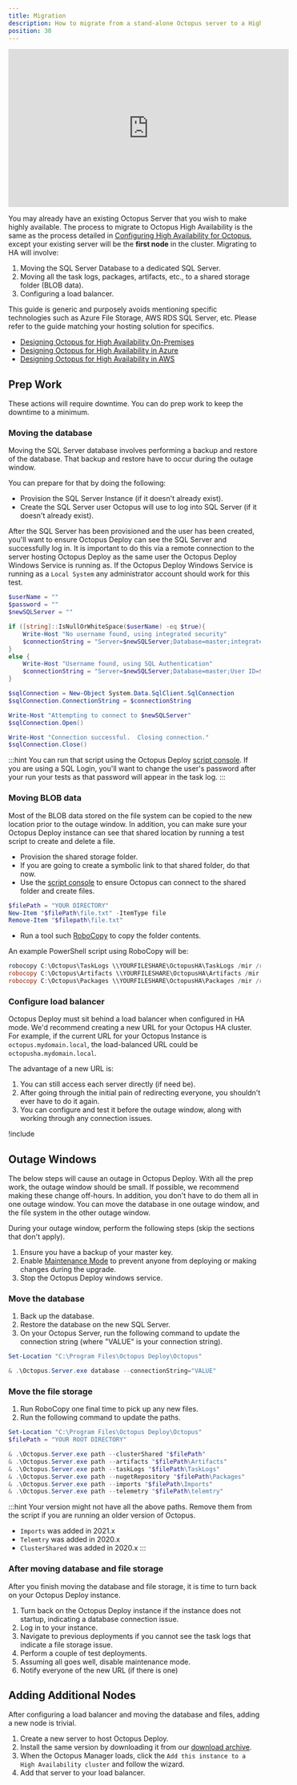 ```yaml
---
title: Migration
description: How to migrate from a stand-alone Octopus server to a High Availability (HA) setup.
position: 30
---
```


<iframe width="560" height="315" src="https://www.youtube.com/embed/1tXVA5pyuqQ" frameborder="0" allow="accelerometer; autoplay; clipboard-write; encrypted-media; gyroscope; picture-in-picture" allowfullscreen></iframe>

You may already have an existing Octopus Server that you wish to make highly available. The process to migrate to Octopus High Availability is the same as the process detailed in [Configuring High Availability for Octopus](/docs/administration/high-availability/configure/index.md), except your existing server will be the **first node** in the cluster.  Migrating to HA will involve:

1. Moving the SQL Server Database to a dedicated SQL Server.
1. Moving all the task logs, packages, artifacts, etc., to a shared storage folder (BLOB data).
1. Configuring a load balancer.

This guide is generic and purposely avoids mentioning specific technologies such as Azure File Storage, AWS RDS SQL Server, etc.  Please refer to the guide matching your hosting solution for specifics.

- [Designing Octopus for High Availability On-Premises](/docs/administration/high-availability/design/octopus-for-high-availability-on-premises.md)
- [Designing Octopus for High Availability in Azure](/docs/administration/high-availability/design/octopus-for-high-availability-on-azure.md)
- [Designing Octopus for High Availability in AWS](/docs/administration/high-availability/design/octopus-for-high-availability-on-aws.md)

## Prep Work

These actions will require downtime.  You can do prep work to keep the downtime to a minimum.

### Moving the database

Moving the SQL Server database involves performing a backup and restore of the database.  That backup and restore have to occur during the outage window.  

You can prepare for that by doing the following:

- Provision the SQL Server Instance (if it doesn't already exist).
- Create the SQL Server user Octopus will use to log into SQL Server (if it doesn't already exist).

After the SQL Server has been provisioned and the user has been created, you'll want to ensure Octopus Deploy can see the SQL Server and successfully log in.  It is important to do this via a remote connection to the server hosting Octopus Deploy as the same user the Octopus Deploy Windows Service is running as.  If the Octopus Deploy Windows Service is running as a `Local System` any administrator account should work for this test.

```PowerShell
$userName = ""
$password = ""
$newSQLServer = ""

if ([string]::IsNullOrWhiteSpace($userName) -eq $true){
    Write-Host "No username found, using integrated security"
    $connectionString = "Server=$newSQLServer;Database=master;integrated security=true;"
}
else {
    Write-Host "Username found, using SQL Authentication"
    $connectionString = "Server=$newSQLServer;Database=master;User ID=$userName;Password=$password;"
}

$sqlConnection = New-Object System.Data.SqlClient.SqlConnection
$sqlConnection.ConnectionString = $connectionString

Write-Host "Attempting to connect to $newSQLServer"
$sqlConnection.Open()

Write-Host "Connection successful.  Closing connection."
$sqlConnection.Close()
```

:::hint
You can run that script using the Octopus Deploy [script console](/docs/administration/managing-infrastructure/script-console.md).  If you are using a SQL Login, you'll want to change the user's password after your run your tests as that password will appear in the task log.
:::

### Moving BLOB data

Most of the BLOB data stored on the file system can be copied to the new location prior to the outage window.  In addition, you can make sure your Octopus Deploy instance can see that shared location by running a test script to create and delete a file.  

- Provision the shared storage folder.
- If you are going to create a symbolic link to that shared folder, do that now.
- Use the [script console](/docs/administration/managing-infrastructure/script-console.md) to ensure Octopus can connect to the shared folder and create files.

```PowerShell
$filePath = "YOUR DIRECTORY"
New-Item "$filePath\file.txt" -ItemType file
Remove-Item "$filepath\file.txt"
```

- Run a tool such [RoboCopy](https://docs.microsoft.com/en-us/windows-server/administration/windows-commands/robocopy) to copy the folder contents.  

An example PowerShell script using RoboCopy will be:

```PowerShell
robocopy C:\Octopus\TaskLogs \\YOURFILESHARE\OctopusHA\TaskLogs /mir /r:5
robocopy C:\Octopus\Artifacts \\YOURFILESHARE\OctopusHA\Artifacts /mir /r:5
robocopy C:\Octopus\Packages \\YOURFILESHARE\OctopusHA\Packages /mir /r:5
```

### Configure load balancer

Octopus Deploy must sit behind a load balancer when configured in HA mode.  We'd recommend creating a new URL for your Octopus HA cluster.  For example, if the current URL for your Octopus Instance is `octopus.mydomain.local`, the load-balanced URL could be `octopusha.mydomain.local`.  

The advantage of a new URL is:
1. You can still access each server directly (if need be).
1. After going through the initial pain of redirecting everyone, you shouldn't ever have to do it again.
1. You can configure and test it before the outage window, along with working through any connection issues.

!include <load-balancer-endpoint-info>

## Outage Windows

The below steps will cause an outage in Octopus Deploy.  With all the prep work, the outage window should be small.  If possible, we recommend making these change off-hours.  In addition, you don't have to do them all in one outage window.  You can move the database in one outage window, and the file system in the other outage window.  

During your outage window, perform the following steps (skip the sections that don't apply).

1. Ensure you have a backup of your master key.
1. Enable [Maintenance Mode](/docs/administration/managing-infrastructure/maintenance-mode.md) to prevent anyone from deploying or making changes during the upgrade.
1. Stop the Octopus Deploy windows service.

### Move the database

1. Back up the database.
1. Restore the database on the new SQL Server.
1. On your Octopus Server, run the following command to update the connection string (where "VALUE" is your connection string).

```PowerShell
Set-Location "C:\Program Files\Octopus Deploy\Octopus"

& .\Octopus.Server.exe database --connectionString="VALUE"
```

### Move the file storage

1. Run RoboCopy one final time to pick up any new files.
1. Run the following command to update the paths.

```PowerShell
Set-Location "C:\Program Files\Octopus Deploy\Octopus"
$filePath = "YOUR ROOT DIRECTORY"

& .\Octopus.Server.exe path --clusterShared "$filePath"
& .\Octopus.Server.exe path --artifacts "$filePath\Artifacts"
& .\Octopus.Server.exe path --taskLogs "$filePath\TaskLogs"
& .\Octopus.Server.exe path --nugetRepository "$filePath\Packages"
& .\Octopus.Server.exe path --imports "$filePath\Imports"
& .\Octopus.Server.exe path --telemetry "$filePath\telemtry"
```

:::hint
Your version might not have all the above paths.  Remove them from the script if you are running an older version of Octopus.

- `Imports` was added in 2021.x
- `Telemtry` was added in 2020.x
- `ClusterShared` was added in 2020.x
:::

### After moving database and file storage

After you finish moving the database and file storage, it is time to turn back on your Octopus Deploy instance.

1. Turn back on the Octopus Deploy instance if the instance does not startup, indicating a database connection issue.
1. Log in to your instance.
1. Navigate to previous deployments if you cannot see the task logs that indicate a file storage issue.
1. Perform a couple of test deployments.
1. Assuming all goes well, disable maintenance mode.
1. Notify everyone of the new URL (if there is one)

## Adding Additional Nodes

After configuring a load balancer and moving the database and files, adding a new node is trivial.  

1. Create a new server to host Octopus Deploy.
1. Install the same version by downloading it from our [download archive](https://octopus.com/downloads/previous).
1. When the Octopus Manager loads, click the `Add this instance to a High Availability cluster` and follow the wizard.
1. Add that server to your load balancer.